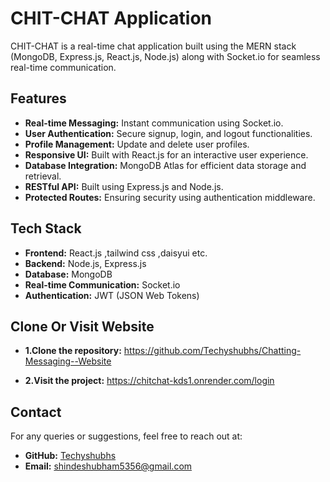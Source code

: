 # CHIT-CHAT Application

CHIT-CHAT is a real-time chat application built using the MERN stack (MongoDB, Express.js, React.js, Node.js) along with Socket.io for seamless real-time communication.

## Features

- **Real-time Messaging:** Instant communication using Socket.io.
- **User Authentication:** Secure signup, login, and logout functionalities.
- **Profile Management:** Update and delete user profiles.
- **Responsive UI:** Built with React.js for an interactive user experience.
- **Database Integration:** MongoDB Atlas for efficient data storage and retrieval.
- **RESTful API:** Built using Express.js and Node.js.
- **Protected Routes:** Ensuring security using authentication middleware.

## Tech Stack

- **Frontend:** React.js ,tailwind css ,daisyui etc.
- **Backend:** Node.js, Express.js
- **Database:** MongoDB
- **Real-time Communication:** Socket.io
- **Authentication:** JWT (JSON Web Tokens)

## Clone Or Visit Website
- **1.Clone the repository:** https://github.com/Techyshubhs/Chatting-Messaging--Website

- **2.Visit the project:** https://chitchat-kds1.onrender.com/login

## Contact

For any queries or suggestions, feel free to reach out at:

- **GitHub:** [Techyshubhs](https://github.com/Techyshubhs)
- **Email:** shindeshubham5356@gmail.com
